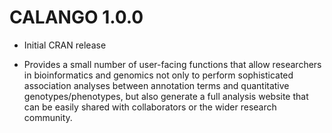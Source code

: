 # CALANGO 1.0.0

- Initial CRAN release

- Provides a small number of user-facing functions that allow researchers in bioinformatics and genomics not only to perform sophisticated association analyses between annotation terms and quantitative genotypes/phenotypes, but also generate a full analysis website that can be easily shared with collaborators or the wider research community.
